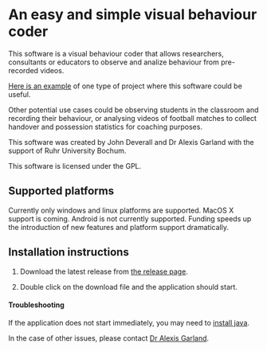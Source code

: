 # An easy and simple visual behaviour coder

This software is a visual behaviour coder that allows researchers, consultants or educators to observe and analize behaviour from pre-recorded videos.

[Here is an example](https://www.nytimes.com/2014/11/18/science/more-evidence-birds-can-count.html) of one type of project where this software could be useful. 

Other potential use cases could be observing students in the classroom and recording their behaviour, or analysing videos of football matches to collect handover and possession statistics for coaching purposes.

This software was created by John Deverall and Dr Alexis Garland with the support of Ruhr University Bochum.

This software is licensed under the GPL. 

## Supported platforms

Currently only windows and linux platforms are supported. MacOS X support is coming. Android is not currently supported. Funding speeds up the introduction of new features and platform support dramatically.

## Installation instructions

1. Download the latest release from [the release page](https://github.com/johndeverall/BehaviourCoder/releases).

2. Double click on the download file and the application should start. 

#### Troubleshooting

If the application does not start immediately, you may need to [install java](https://java.com/en/download/). 

In the case of other issues, please contact [Dr Alexis Garland](mailto:dralexisgarland@gmail.com).





